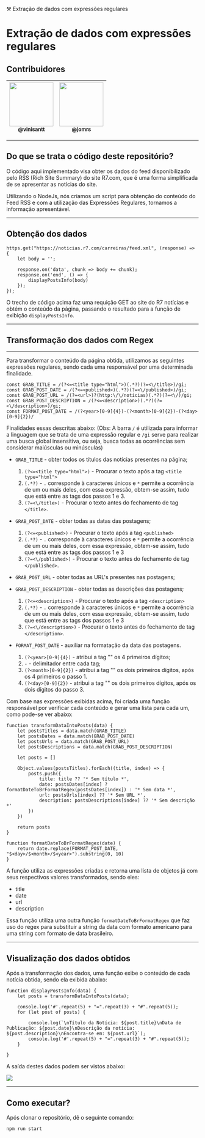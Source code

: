 ⚒️ Extração de dados com expressões regulares
# Extração de dados com expressões regulares

## Contribuidores

| [<img src="https://avatars0.githubusercontent.com/u/24749522?s=400&u=b51b1b15d99cf90269cea31d92823e3ff192a41d&v=4" width=115><br><sub>@vinisantt</sub>](https://github.com/vinisantt) | [<img src="https://avatars.githubusercontent.com/u/47464761?v=4" width=115><br><sub>@jomrs</sub>](https://github.com/jomrs) |
| :---: | :---: |

---

## Do que se trata o código deste repositório?

O código aqui implementado visa obter os dados do feed disponibilizado pelo RSS (Rich Site Summary) do site R7.com, que é uma forma simplificada de se apresentar as notícias do site. 

Utilizando o NodeJs, nós criamos um script para obtenção do conteúdo do Feed RSS e com a utilização das Expressões Regulares, tornamos a informação apresentável. 

---

## Obtenção dos dados

``` javascript=
https.get("https://noticias.r7.com/carreiras/feed.xml", (response) => {
    let body = '';

    response.on('data', chunk => body += chunk);
    response.on('end', () => {
        displayPostsInfo(body)
    });
}); 
```

O trecho de código acima faz uma requição GET ao site do R7 notícias e obtém o conteúdo da página, passando o resultado para a função de exibição `displayPostsInfo`.

---

## Transformação dos dados com Regex

---
Para transformar o conteúdo da página obtida, utilizamos as seguintes expressões regulares, sendo cada uma responsável por uma determinada finalidade.
``` javascript=
const GRAB_TITLE = /(?<=<title type="html">)(.*?)(?=<\/title>)/gi;
const GRAB_POST_DATE = /(?<=<published>)(.*?)(?=<\/published>)/gi;
const GRAB_POST_URL = /(?=<url>)?(http:\/\/noticias)(.*?)(?=<\/)/gi;
const GRAB_POST_DESCRIPTION = /(?<=<description>)(.*?)(?=<\/description>)/gi;
const FORMAT_POST_DATE = /(?<year>[0-9]{4})-(?<month>[0-9]{2})-(?<day>[0-9]{2})/
```
Finalidades essas descritas abaixo:
(Obs: A barra `/` é utilizada para informar a linguagem que se trata de uma expressão regular e `/gi` serve para realizar uma busca global insensitiva, ou seja, busca todas as ocorrências sem considerar maiúsculas ou minúsculas)
- `GRAB_TITLE` - obter todos os títulos das notícias presentes na página;

    1. `(?<=<title type="html">)` - Procurar o texto após a tag `<title type="html">`
    2. `(.*?)` - `.` corresponde à caracteres únicos e `*` permite a ocorrência de um ou mais deles, com essa expressão, obtem-se assim, tudo que está entre as tags dos passos 1 e 3.
    3. `(?=<\/title>)` - Procurar o texto antes do fechamento de tag `</title>`.

- `GRAB_POST_DATE` - obter todas as datas das postagens;

    1. `(?<=<published>)` - Procurar o texto após a tag `<published>`
    2. `(.*?)` - `.` corresponde à caracteres únicos e `*` permite a ocorrência de um ou mais deles, com essa expressão, obtem-se assim, tudo que está entre as tags dos passos 1 e 3
    3. `(?=<\/published>)` - Procurar o texto antes do fechamento de tag `</published>`.

- `GRAB_POST_URL` - obter todas as URL's presentes nas postagens;



- `GRAB_POST_DESCRIPTION` - obter todas as descrições das postagens;

    1. `(?<=<description>)` - Procurar o texto após a tag `<description>`
    2. `(.*?)` - `.` corresponde à caracteres únicos e `*` permite a ocorrência de um ou mais deles, com essa expressão, obtem-se assim, tudo que está entre as tags dos passos 1 e 3
    3. `(?=<\/description>)` - Procurar o texto antes do fechamento de tag `</description>`.

- `FORMAT_POST_DATE` - auxiliar na formatação da data das postagens.

    1. `(?<year>[0-9]{4})` - atribui a tag "<year>" os 4 primeiros dígitos;
    2. `-` - delimitador entre cada tag;
    3. `(?<month>[0-9]{2})` - atribui a tag "<month>" os dois primeiros dígitos, após os 4 primeiros o passo 1.
    4. `(?<day>[0-9]{2})` - atribui a tag "<day>" os dois primeiros dígitos, após os dois dígitos do passo 3.

Com base nas expressões exibidas acima, foi criada uma função responsável por verificar cada conteúdo e gerar uma lista para cada um, como pode-se ver abaixo:

``` javascript=
function transformDataIntoPosts(data) {
    let postsTitles = data.match(GRAB_TITLE)
    let postsDates = data.match(GRAB_POST_DATE)
    let postsUrls = data.match(GRAB_POST_URL)
    let postsDescriptions = data.match(GRAB_POST_DESCRIPTION)

    let posts = []

    Object.values(postsTitles).forEach((title, index) => {
        posts.push({
            title: title ?? '* Sem título *',
            date: postsDates[index] ? formatDateToBrFormatRegex(postsDates[index]) : '* Sem data *',
            url: postsUrls[index] ?? '* Sem URL *',
            description: postsDescriptions[index] ?? '* Sem descrição *'
        })
    })

    return posts
}
    
function formatDateToBrFormatRegex(date) {
    return date.replace(FORMAT_POST_DATE, "$<day>/$<month>/$<year>").substring(0, 10)
}
```

A função utiliza as expressões criadas e retorna uma lista de objetos já com seus respectivos valores transformados, sendo eles:
- title
- date
- url
- description

Essa função utiliza uma outra função `formatDateToBrFormatRegex` que faz uso do regex para substituir a string da data com formato americano para uma string com formato de data brasileiro.

---


## Visualização dos dados obtidos

Após a transformação dos dados, uma função exibe o conteúdo de cada notícia obtida, sendo ela exibida abaixo:
    
```javascript=
function displayPostsInfo(data) {
    let posts = transformDataIntoPosts(data);

    console.log('#'.repeat(5) + "=".repeat(3) + "#".repeat(5));
    for (let post of posts) {

        console.log(`\nTítulo da Notícia: ${post.title}\nData de Publicação: ${post.date}\nDescrição da notícia: ${post.description}\nEncontra-se em: ${post.url}`);
        console.log('#'.repeat(5) + "=".repeat(3) + "#".repeat(5));
    }

}    
```
    
A saída destes dados podem ser vistos abaixo:

![](https://i.imgur.com/bPzx635.png)

---

## Como executar?

Após clonar o repositório, dê o seguinte comando:

`npm run start`